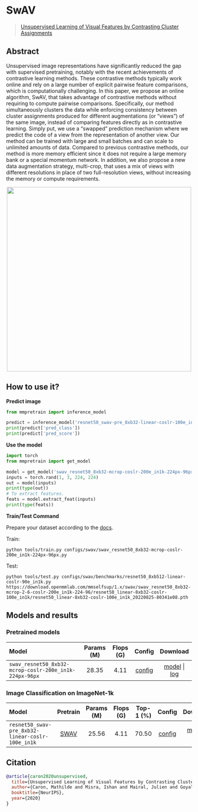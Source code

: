 # SwAV

> [Unsupervised Learning of Visual Features by Contrasting Cluster Assignments](https://arxiv.org/abs/2006.09882)

<!-- [ALGORITHM] -->

## Abstract

Unsupervised image representations have significantly reduced the gap with supervised pretraining, notably with the recent achievements of contrastive learning methods. These contrastive methods typically work online and rely on a large number of explicit pairwise feature comparisons, which is computationally challenging. In this paper, we propose an online algorithm, SwAV, that takes advantage of contrastive methods without requiring to compute pairwise comparisons. Specifically, our method simultaneously clusters the data while enforcing consistency between cluster assignments produced for different augmentations (or “views”) of the same image, instead of comparing features directly as in contrastive learning. Simply put, we use a “swapped” prediction mechanism where we predict the code of a view from the representation of another view. Our method can be trained with large and small batches and can scale to unlimited amounts of data. Compared to previous contrastive methods, our method is more memory efficient since it does not require a large memory bank or a special momentum network. In addition, we also propose a new data augmentation strategy, multi-crop, that uses a mix of views with different resolutions in place of two full-resolution views, without increasing the memory or compute requirements.

<div align=center>
<img  src="https://user-images.githubusercontent.com/36138628/149724517-9f1e7bdf-04c7-43e3-92f4-2b8fc1399123.png" width="500" />
</div>

## How to use it?

<!-- [TABS-BEGIN] -->

**Predict image**

```python
from mmpretrain import inference_model

predict = inference_model('resnet50_swav-pre_8xb32-linear-coslr-100e_in1k', 'demo/bird.JPEG')
print(predict['pred_class'])
print(predict['pred_score'])
```

**Use the model**

```python
import torch
from mmpretrain import get_model

model = get_model('swav_resnet50_8xb32-mcrop-coslr-200e_in1k-224px-96px', pretrained=True)
inputs = torch.rand(1, 3, 224, 224)
out = model(inputs)
print(type(out))
# To extract features.
feats = model.extract_feat(inputs)
print(type(feats))
```

**Train/Test Command**

Prepare your dataset according to the [docs](https://mmpretrain.readthedocs.io/en/main/user_guides/dataset_prepare.html#prepare-dataset).

Train:

```shell
python tools/train.py configs/swav/swav_resnet50_8xb32-mcrop-coslr-200e_in1k-224px-96px.py
```

Test:

```shell
python tools/test.py configs/swav/benchmarks/resnet50_8xb512-linear-coslr-90e_in1k.py https://download.openmmlab.com/mmselfsup/1.x/swav/swav_resnet50_8xb32-mcrop-2-6-coslr-200e_in1k-224-96/resnet50_linear-8xb32-coslr-100e_in1k/resnet50_linear-8xb32-coslr-100e_in1k_20220825-80341e08.pth
```

<!-- [TABS-END] -->

## Models and results

### Pretrained models

| Model                                                  | Params (M) | Flops (G) |                             Config                             |                             Download                              |
| :----------------------------------------------------- | :--------: | :-------: | :------------------------------------------------------------: | :---------------------------------------------------------------: |
| `swav_resnet50_8xb32-mcrop-coslr-200e_in1k-224px-96px` |   28.35    |   4.11    | [config](swav_resnet50_8xb32-mcrop-coslr-200e_in1k-224px-96px.py) | [model](https://download.openmmlab.com/mmselfsup/1.x/swav/swav_resnet50_8xb32-mcrop-2-6-coslr-200e_in1k-224-96/swav_resnet50_8xb32-mcrop-2-6-coslr-200e_in1k-224-96_20220825-5b3fc7fc.pth) \| [log](https://download.openmmlab.com/mmselfsup/1.x/swav/swav_resnet50_8xb32-mcrop-2-6-coslr-200e_in1k-224-96/swav_resnet50_8xb32-mcrop-2-6-coslr-200e_in1k-224-96_20220825-5b3fc7fc.json) |

### Image Classification on ImageNet-1k

| Model                                     |                   Pretrain                   | Params (M) | Flops (G) | Top-1 (%) |                   Config                   |                   Download                    |
| :---------------------------------------- | :------------------------------------------: | :--------: | :-------: | :-------: | :----------------------------------------: | :-------------------------------------------: |
| `resnet50_swav-pre_8xb32-linear-coslr-100e_in1k` | [SWAV](https://download.openmmlab.com/mmselfsup/1.x/swav/swav_resnet50_8xb32-mcrop-2-6-coslr-200e_in1k-224-96/swav_resnet50_8xb32-mcrop-2-6-coslr-200e_in1k-224-96_20220825-5b3fc7fc.pth) |   25.56    |   4.11    |   70.50   | [config](benchmarks/resnet50_8xb512-linear-coslr-90e_in1k.py) | [model](https://download.openmmlab.com/mmselfsup/1.x/swav/swav_resnet50_8xb32-mcrop-2-6-coslr-200e_in1k-224-96/resnet50_linear-8xb32-coslr-100e_in1k/resnet50_linear-8xb32-coslr-100e_in1k_20220825-80341e08.pth) \| [log](https://download.openmmlab.com/mmselfsup/1.x/swav/swav_resnet50_8xb32-mcrop-2-6-coslr-200e_in1k-224-96/resnet50_linear-8xb32-coslr-100e_in1k/resnet50_linear-8xb32-coslr-100e_in1k_20220825-80341e08.json) |

## Citation

```bibtex
@article{caron2020unsupervised,
  title={Unsupervised Learning of Visual Features by Contrasting Cluster Assignments},
  author={Caron, Mathilde and Misra, Ishan and Mairal, Julien and Goyal, Priya and Bojanowski, Piotr and Joulin, Armand},
  booktitle={NeurIPS},
  year={2020}
}
```
